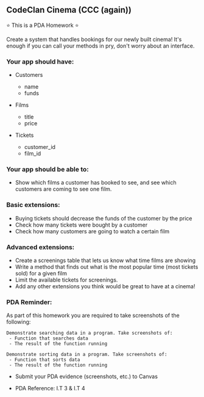 ## CodeClan Cinema (CCC (again))

:star: This is a PDA Homework :star:

Create a system that handles bookings for our newly built cinema!
It's enough if you can call your methods in pry, don't worry about an interface.

### Your app should have:
  - Customers
    - name
    - funds

  - Films
    - title
    - price

  - Tickets
    - customer_id
    - film_id

### Your app should be able to:
  <!-- - Create customers, films and tickets
  - CRUD actions (create, read, update, delete) customers, films and tickets. -->
  - Show which films a customer has booked to see, and see which customers are coming to see one film.

### Basic extensions:
  - Buying tickets should decrease the funds of the customer by the price
  - Check how many tickets were bought by a customer
  - Check how many customers are going to watch a certain film

### Advanced extensions:
  - Create a screenings table that lets us know what time films are showing
  - Write a method that finds out what is the most popular time (most tickets sold) for a given film
  - Limit the available tickets for screenings.
  - Add any other extensions you think would be great to have at a cinema!

### PDA Reminder:

As part of this homework you are required to take screenshots of the following:

```
Demonstrate searching data in a program. Take screenshots of:
 - Function that searches data
 - The result of the function running
```

```
Demonstrate sorting data in a program. Take screenshots of:
 - Function that sorts data
 - The result of the function running
```


- Submit your PDA evidence (screenshots, etc.) to Canvas

- PDA Reference: I.T 3 & I.T 4
